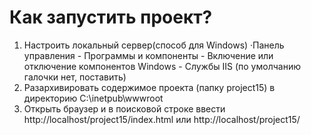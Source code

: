 # Как запустить проект?
1) Настроить локальный сервер(способ для Windows)
     ·Панель управления - Программы и компоненты - Включение или отключение компонентов Windows - Службы IIS (по умолчанию галочки нет, поставить)
2) Разархивировать содержимое проекта (папку project15) в директорию C:\inetpub\wwwroot
3) Открыть браузер и в поисковой строке ввести http://localhost/project15/index.html или http://localhost/project15/
